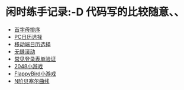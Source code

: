 # 闲时练手记录:-D 代码写的比较随意、、

<ul>
<li><a href="https://zuluoaaa.github.io/works/alphabeticalOrder.html" target="_blank">首字母排序</a></li>
<li><a href="https://zuluoaaa.github.io/works/pcDateSelection.html" target="_blank">PC日历选择</a></li>
<li><a href="https://zuluoaaa.github.io/works/slideCalendar.html" target="_blank">移动端日历选择</a></li>
<li><a href="https://zuluoaaa.github.io/works/seamlessScrolling.html" target="_blank">无缝滚动</a></li>
<li><a href="https://zuluoaaa.github.io/works/verification.html" target="_blank">常见登录表单验证</a></li>
<li><a href="https://zuluoaaa.github.io/works/2048.html" target="_blank">2048小游戏</a></li>
<li><a href="https://zuluoaaa.github.io/works/FlappyBird.html" target="_blank">FlappyBird小游戏</a></li>
<li><a href="https://zuluoaaa.github.io/works/BezierCurve.html" target="_blank">N阶贝塞尔曲线</a></li>
</ul>
